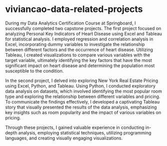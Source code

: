 # viviancao-data-related-projects

During my Data Analytics Certification Course at Springboard, I successfully completed two capstone projects. The first project focused on analyzing Personal Key Indicators of Heart Disease using Excel and Tableau for statistical analysis. I employed regression and correlation analysis in Excel, incorporating dummy variables to investigate the relationship between different factors and the occurrence of heart disease. Utilizing Tableau, I created visualizations to compare various variables with the target variable, ultimately identifying the key factors that have the most significant impact on heart disease and determining the population most susceptible to the condition.

In the second project, I delved into exploring New York Real Estate Pricing using Excel, Python, and Tableau. Using Python, I conducted exploratory data analysis on datasets, which involved identifying the most popular room type and exploring the relationship between different variables and pricing. To communicate the findings effectively, I developed a captivating Tableau story that visually presented the results of the data analysis, emphasizing key insights such as room popularity and the impact of various variables on pricing.

Through these projects, I gained valuable experience in conducting in-depth analysis, employing statistical techniques, utilizing programming languages, and creating visually engaging visualizations.
